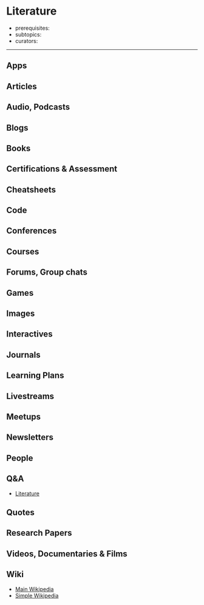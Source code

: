 # Literature

- prerequisites:
- subtopics:
- curators:

------

## Apps

## Articles

## Audio, Podcasts

## Blogs

## Books

## Certifications & Assessment

## Cheatsheets

## Code

## Conferences

## Courses

## Forums, Group chats

## Games

## Images

## Interactives

## Journals

## Learning Plans

## Livestreams

## Meetups

## Newsletters

## People

## Q&A

- [Literature](https://www.quora.com/topic/Literature)

## Quotes

## Research Papers

## Videos, Documentaries & Films

## Wiki

- [Main Wikipedia](https://en.wikipedia.org/wiki/Literature)
- [Simple Wikipedia](https://simple.wikipedia.org/wiki/Literature)

